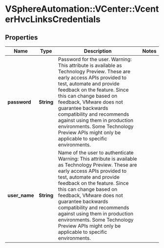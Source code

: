 # VSphereAutomation::VCenter::VcenterHvcLinksCredentials

## Properties
Name | Type | Description | Notes
------------ | ------------- | ------------- | -------------
**password** | **String** | Password for the user. Warning: This attribute is available as Technology Preview. These are early access APIs provided to test, automate and provide feedback on the feature. Since this can change based on feedback, VMware does not guarantee backwards compatibility and recommends against using them in production environments. Some Technology Preview APIs might only be applicable to specific environments. | 
**user_name** | **String** | Name of the user to authenticate Warning: This attribute is available as Technology Preview. These are early access APIs provided to test, automate and provide feedback on the feature. Since this can change based on feedback, VMware does not guarantee backwards compatibility and recommends against using them in production environments. Some Technology Preview APIs might only be applicable to specific environments. | 


